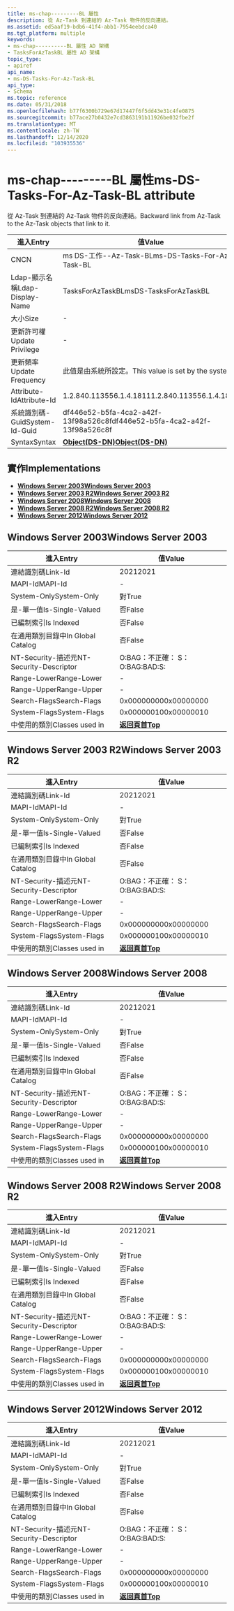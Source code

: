 ```yaml
---
title: ms-chap---------BL 屬性
description: 從 Az-Task 到連結的 Az-Task 物件的反向連結。
ms.assetid: ed5aaf19-bdb6-41f4-abb1-7954eebdca40
ms.tgt_platform: multiple
keywords:
- ms-chap----------BL 屬性 AD 架構
- TasksForAzTaskBL 屬性 AD 架構
topic_type:
- apiref
api_name:
- ms-DS-Tasks-For-Az-Task-BL
api_type:
- Schema
ms.topic: reference
ms.date: 05/31/2018
ms.openlocfilehash: b77f6300b729e67d17447f6f5dd43e31c4fe0875
ms.sourcegitcommit: b77ace27b0432e7cd3863191b11926be032fbe2f
ms.translationtype: MT
ms.contentlocale: zh-TW
ms.lasthandoff: 12/14/2020
ms.locfileid: "103935536"
---
```

# <a name="ms-ds-tasks-for-az-task-bl-attribute"></a><span data-ttu-id="8ae50-105">ms-chap---------BL 屬性</span><span class="sxs-lookup"><span data-stu-id="8ae50-105">ms-DS-Tasks-For-Az-Task-BL attribute</span></span>

<span data-ttu-id="8ae50-106">從 Az-Task 到連結的 Az-Task 物件的反向連結。</span><span class="sxs-lookup"><span data-stu-id="8ae50-106">Backward link from Az-Task to the Az-Task objects that link to it.</span></span>



| <span data-ttu-id="8ae50-107">進入</span><span class="sxs-lookup"><span data-stu-id="8ae50-107">Entry</span></span> | <span data-ttu-id="8ae50-108">值</span><span class="sxs-lookup"><span data-stu-id="8ae50-108">Value</span></span> |
|-------------------|-----------------------------------------|
| <span data-ttu-id="8ae50-109">CN</span><span class="sxs-lookup"><span data-stu-id="8ae50-109">CN</span></span>                | <span data-ttu-id="8ae50-110">ms DS-工作--Az-Task-BL</span><span class="sxs-lookup"><span data-stu-id="8ae50-110">ms-DS-Tasks-For-Az-Task-BL</span></span>              |
| <span data-ttu-id="8ae50-111">Ldap-顯示名稱</span><span class="sxs-lookup"><span data-stu-id="8ae50-111">Ldap-Display-Name</span></span> | <span data-ttu-id="8ae50-112">TasksForAzTaskBL</span><span class="sxs-lookup"><span data-stu-id="8ae50-112">msDS-TasksForAzTaskBL</span></span>                   |
| <span data-ttu-id="8ae50-113">大小</span><span class="sxs-lookup"><span data-stu-id="8ae50-113">Size</span></span>              | \-                                      |
| <span data-ttu-id="8ae50-114">更新許可權</span><span class="sxs-lookup"><span data-stu-id="8ae50-114">Update Privilege</span></span>  | \-                                      |
| <span data-ttu-id="8ae50-115">更新頻率</span><span class="sxs-lookup"><span data-stu-id="8ae50-115">Update Frequency</span></span>  | <span data-ttu-id="8ae50-116">此值是由系統所設定。</span><span class="sxs-lookup"><span data-stu-id="8ae50-116">This value is set by the system.</span></span>        |
| <span data-ttu-id="8ae50-117">Attribute-Id</span><span class="sxs-lookup"><span data-stu-id="8ae50-117">Attribute-Id</span></span>      | <span data-ttu-id="8ae50-118">1.2.840.113556.1.4.1811</span><span class="sxs-lookup"><span data-stu-id="8ae50-118">1.2.840.113556.1.4.1811</span></span>                 |
| <span data-ttu-id="8ae50-119">系統識別碼-Guid</span><span class="sxs-lookup"><span data-stu-id="8ae50-119">System-Id-Guid</span></span>    | <span data-ttu-id="8ae50-120">df446e52-b5fa-4ca2-a42f-13f98a526c8f</span><span class="sxs-lookup"><span data-stu-id="8ae50-120">df446e52-b5fa-4ca2-a42f-13f98a526c8f</span></span>    |
| <span data-ttu-id="8ae50-121">Syntax</span><span class="sxs-lookup"><span data-stu-id="8ae50-121">Syntax</span></span>            | [<span data-ttu-id="8ae50-122">**Object(DS-DN)**</span><span class="sxs-lookup"><span data-stu-id="8ae50-122">**Object(DS-DN)**</span></span>](s-object-ds-dn.md) |



## <a name="implementations"></a><span data-ttu-id="8ae50-123">實作</span><span class="sxs-lookup"><span data-stu-id="8ae50-123">Implementations</span></span>

-   [<span data-ttu-id="8ae50-124">**Windows Server 2003**</span><span class="sxs-lookup"><span data-stu-id="8ae50-124">**Windows Server 2003**</span></span>](#windows-server-2003)
-   [<span data-ttu-id="8ae50-125">**Windows Server 2003 R2**</span><span class="sxs-lookup"><span data-stu-id="8ae50-125">**Windows Server 2003 R2**</span></span>](#windows-server-2003-r2)
-   [<span data-ttu-id="8ae50-126">**Windows Server 2008**</span><span class="sxs-lookup"><span data-stu-id="8ae50-126">**Windows Server 2008**</span></span>](#windows-server-2008)
-   [<span data-ttu-id="8ae50-127">**Windows Server 2008 R2**</span><span class="sxs-lookup"><span data-stu-id="8ae50-127">**Windows Server 2008 R2**</span></span>](#windows-server-2008-r2)
-   [<span data-ttu-id="8ae50-128">**Windows Server 2012**</span><span class="sxs-lookup"><span data-stu-id="8ae50-128">**Windows Server 2012**</span></span>](#windows-server-2012)

## <a name="windows-server-2003"></a><span data-ttu-id="8ae50-129">Windows Server 2003</span><span class="sxs-lookup"><span data-stu-id="8ae50-129">Windows Server 2003</span></span>



| <span data-ttu-id="8ae50-130">進入</span><span class="sxs-lookup"><span data-stu-id="8ae50-130">Entry</span></span> | <span data-ttu-id="8ae50-131">值</span><span class="sxs-lookup"><span data-stu-id="8ae50-131">Value</span></span> |
|------------------------|---------------------------------|
| <span data-ttu-id="8ae50-132">連結識別碼</span><span class="sxs-lookup"><span data-stu-id="8ae50-132">Link-Id</span></span>                | <span data-ttu-id="8ae50-133">2021</span><span class="sxs-lookup"><span data-stu-id="8ae50-133">2021</span></span>                            |
| <span data-ttu-id="8ae50-134">MAPI-Id</span><span class="sxs-lookup"><span data-stu-id="8ae50-134">MAPI-Id</span></span>                | \-                              |
| <span data-ttu-id="8ae50-135">System-Only</span><span class="sxs-lookup"><span data-stu-id="8ae50-135">System-Only</span></span>            | <span data-ttu-id="8ae50-136">對</span><span class="sxs-lookup"><span data-stu-id="8ae50-136">True</span></span>                            |
| <span data-ttu-id="8ae50-137">是-單一值</span><span class="sxs-lookup"><span data-stu-id="8ae50-137">Is-Single-Valued</span></span>       | <span data-ttu-id="8ae50-138">否</span><span class="sxs-lookup"><span data-stu-id="8ae50-138">False</span></span>                           |
| <span data-ttu-id="8ae50-139">已編制索引</span><span class="sxs-lookup"><span data-stu-id="8ae50-139">Is Indexed</span></span>             | <span data-ttu-id="8ae50-140">否</span><span class="sxs-lookup"><span data-stu-id="8ae50-140">False</span></span>                           |
| <span data-ttu-id="8ae50-141">在通用類別目錄中</span><span class="sxs-lookup"><span data-stu-id="8ae50-141">In Global Catalog</span></span>      | <span data-ttu-id="8ae50-142">否</span><span class="sxs-lookup"><span data-stu-id="8ae50-142">False</span></span>                           |
| <span data-ttu-id="8ae50-143">NT-Security-描述元</span><span class="sxs-lookup"><span data-stu-id="8ae50-143">NT-Security-Descriptor</span></span> | <span data-ttu-id="8ae50-144">O:BAG：不正確： S：</span><span class="sxs-lookup"><span data-stu-id="8ae50-144">O:BAG:BAD:S:</span></span>                    |
| <span data-ttu-id="8ae50-145">Range-Lower</span><span class="sxs-lookup"><span data-stu-id="8ae50-145">Range-Lower</span></span>            | \-                              |
| <span data-ttu-id="8ae50-146">Range-Upper</span><span class="sxs-lookup"><span data-stu-id="8ae50-146">Range-Upper</span></span>            | \-                              |
| <span data-ttu-id="8ae50-147">Search-Flags</span><span class="sxs-lookup"><span data-stu-id="8ae50-147">Search-Flags</span></span>           | <span data-ttu-id="8ae50-148">0x00000000</span><span class="sxs-lookup"><span data-stu-id="8ae50-148">0x00000000</span></span>                      |
| <span data-ttu-id="8ae50-149">System-Flags</span><span class="sxs-lookup"><span data-stu-id="8ae50-149">System-Flags</span></span>           | <span data-ttu-id="8ae50-150">0x00000010</span><span class="sxs-lookup"><span data-stu-id="8ae50-150">0x00000010</span></span>                      |
| <span data-ttu-id="8ae50-151">中使用的類別</span><span class="sxs-lookup"><span data-stu-id="8ae50-151">Classes used in</span></span>        | [<span data-ttu-id="8ae50-152">**返回頁首**</span><span class="sxs-lookup"><span data-stu-id="8ae50-152">**Top**</span></span>](c-top.md)<br/> |



## <a name="windows-server-2003-r2"></a><span data-ttu-id="8ae50-153">Windows Server 2003 R2</span><span class="sxs-lookup"><span data-stu-id="8ae50-153">Windows Server 2003 R2</span></span>



| <span data-ttu-id="8ae50-154">進入</span><span class="sxs-lookup"><span data-stu-id="8ae50-154">Entry</span></span> | <span data-ttu-id="8ae50-155">值</span><span class="sxs-lookup"><span data-stu-id="8ae50-155">Value</span></span> |
|------------------------|---------------------------------|
| <span data-ttu-id="8ae50-156">連結識別碼</span><span class="sxs-lookup"><span data-stu-id="8ae50-156">Link-Id</span></span>                | <span data-ttu-id="8ae50-157">2021</span><span class="sxs-lookup"><span data-stu-id="8ae50-157">2021</span></span>                            |
| <span data-ttu-id="8ae50-158">MAPI-Id</span><span class="sxs-lookup"><span data-stu-id="8ae50-158">MAPI-Id</span></span>                | \-                              |
| <span data-ttu-id="8ae50-159">System-Only</span><span class="sxs-lookup"><span data-stu-id="8ae50-159">System-Only</span></span>            | <span data-ttu-id="8ae50-160">對</span><span class="sxs-lookup"><span data-stu-id="8ae50-160">True</span></span>                            |
| <span data-ttu-id="8ae50-161">是-單一值</span><span class="sxs-lookup"><span data-stu-id="8ae50-161">Is-Single-Valued</span></span>       | <span data-ttu-id="8ae50-162">否</span><span class="sxs-lookup"><span data-stu-id="8ae50-162">False</span></span>                           |
| <span data-ttu-id="8ae50-163">已編制索引</span><span class="sxs-lookup"><span data-stu-id="8ae50-163">Is Indexed</span></span>             | <span data-ttu-id="8ae50-164">否</span><span class="sxs-lookup"><span data-stu-id="8ae50-164">False</span></span>                           |
| <span data-ttu-id="8ae50-165">在通用類別目錄中</span><span class="sxs-lookup"><span data-stu-id="8ae50-165">In Global Catalog</span></span>      | <span data-ttu-id="8ae50-166">否</span><span class="sxs-lookup"><span data-stu-id="8ae50-166">False</span></span>                           |
| <span data-ttu-id="8ae50-167">NT-Security-描述元</span><span class="sxs-lookup"><span data-stu-id="8ae50-167">NT-Security-Descriptor</span></span> | <span data-ttu-id="8ae50-168">O:BAG：不正確： S：</span><span class="sxs-lookup"><span data-stu-id="8ae50-168">O:BAG:BAD:S:</span></span>                    |
| <span data-ttu-id="8ae50-169">Range-Lower</span><span class="sxs-lookup"><span data-stu-id="8ae50-169">Range-Lower</span></span>            | \-                              |
| <span data-ttu-id="8ae50-170">Range-Upper</span><span class="sxs-lookup"><span data-stu-id="8ae50-170">Range-Upper</span></span>            | \-                              |
| <span data-ttu-id="8ae50-171">Search-Flags</span><span class="sxs-lookup"><span data-stu-id="8ae50-171">Search-Flags</span></span>           | <span data-ttu-id="8ae50-172">0x00000000</span><span class="sxs-lookup"><span data-stu-id="8ae50-172">0x00000000</span></span>                      |
| <span data-ttu-id="8ae50-173">System-Flags</span><span class="sxs-lookup"><span data-stu-id="8ae50-173">System-Flags</span></span>           | <span data-ttu-id="8ae50-174">0x00000010</span><span class="sxs-lookup"><span data-stu-id="8ae50-174">0x00000010</span></span>                      |
| <span data-ttu-id="8ae50-175">中使用的類別</span><span class="sxs-lookup"><span data-stu-id="8ae50-175">Classes used in</span></span>        | [<span data-ttu-id="8ae50-176">**返回頁首**</span><span class="sxs-lookup"><span data-stu-id="8ae50-176">**Top**</span></span>](c-top.md)<br/> |



## <a name="windows-server-2008"></a><span data-ttu-id="8ae50-177">Windows Server 2008</span><span class="sxs-lookup"><span data-stu-id="8ae50-177">Windows Server 2008</span></span>



| <span data-ttu-id="8ae50-178">進入</span><span class="sxs-lookup"><span data-stu-id="8ae50-178">Entry</span></span> | <span data-ttu-id="8ae50-179">值</span><span class="sxs-lookup"><span data-stu-id="8ae50-179">Value</span></span> |
|------------------------|---------------------------------|
| <span data-ttu-id="8ae50-180">連結識別碼</span><span class="sxs-lookup"><span data-stu-id="8ae50-180">Link-Id</span></span>                | <span data-ttu-id="8ae50-181">2021</span><span class="sxs-lookup"><span data-stu-id="8ae50-181">2021</span></span>                            |
| <span data-ttu-id="8ae50-182">MAPI-Id</span><span class="sxs-lookup"><span data-stu-id="8ae50-182">MAPI-Id</span></span>                | \-                              |
| <span data-ttu-id="8ae50-183">System-Only</span><span class="sxs-lookup"><span data-stu-id="8ae50-183">System-Only</span></span>            | <span data-ttu-id="8ae50-184">對</span><span class="sxs-lookup"><span data-stu-id="8ae50-184">True</span></span>                            |
| <span data-ttu-id="8ae50-185">是-單一值</span><span class="sxs-lookup"><span data-stu-id="8ae50-185">Is-Single-Valued</span></span>       | <span data-ttu-id="8ae50-186">否</span><span class="sxs-lookup"><span data-stu-id="8ae50-186">False</span></span>                           |
| <span data-ttu-id="8ae50-187">已編制索引</span><span class="sxs-lookup"><span data-stu-id="8ae50-187">Is Indexed</span></span>             | <span data-ttu-id="8ae50-188">否</span><span class="sxs-lookup"><span data-stu-id="8ae50-188">False</span></span>                           |
| <span data-ttu-id="8ae50-189">在通用類別目錄中</span><span class="sxs-lookup"><span data-stu-id="8ae50-189">In Global Catalog</span></span>      | <span data-ttu-id="8ae50-190">否</span><span class="sxs-lookup"><span data-stu-id="8ae50-190">False</span></span>                           |
| <span data-ttu-id="8ae50-191">NT-Security-描述元</span><span class="sxs-lookup"><span data-stu-id="8ae50-191">NT-Security-Descriptor</span></span> | <span data-ttu-id="8ae50-192">O:BAG：不正確： S：</span><span class="sxs-lookup"><span data-stu-id="8ae50-192">O:BAG:BAD:S:</span></span>                    |
| <span data-ttu-id="8ae50-193">Range-Lower</span><span class="sxs-lookup"><span data-stu-id="8ae50-193">Range-Lower</span></span>            | \-                              |
| <span data-ttu-id="8ae50-194">Range-Upper</span><span class="sxs-lookup"><span data-stu-id="8ae50-194">Range-Upper</span></span>            | \-                              |
| <span data-ttu-id="8ae50-195">Search-Flags</span><span class="sxs-lookup"><span data-stu-id="8ae50-195">Search-Flags</span></span>           | <span data-ttu-id="8ae50-196">0x00000000</span><span class="sxs-lookup"><span data-stu-id="8ae50-196">0x00000000</span></span>                      |
| <span data-ttu-id="8ae50-197">System-Flags</span><span class="sxs-lookup"><span data-stu-id="8ae50-197">System-Flags</span></span>           | <span data-ttu-id="8ae50-198">0x00000010</span><span class="sxs-lookup"><span data-stu-id="8ae50-198">0x00000010</span></span>                      |
| <span data-ttu-id="8ae50-199">中使用的類別</span><span class="sxs-lookup"><span data-stu-id="8ae50-199">Classes used in</span></span>        | [<span data-ttu-id="8ae50-200">**返回頁首**</span><span class="sxs-lookup"><span data-stu-id="8ae50-200">**Top**</span></span>](c-top.md)<br/> |



## <a name="windows-server-2008-r2"></a><span data-ttu-id="8ae50-201">Windows Server 2008 R2</span><span class="sxs-lookup"><span data-stu-id="8ae50-201">Windows Server 2008 R2</span></span>



| <span data-ttu-id="8ae50-202">進入</span><span class="sxs-lookup"><span data-stu-id="8ae50-202">Entry</span></span> | <span data-ttu-id="8ae50-203">值</span><span class="sxs-lookup"><span data-stu-id="8ae50-203">Value</span></span> |
|------------------------|---------------------------------|
| <span data-ttu-id="8ae50-204">連結識別碼</span><span class="sxs-lookup"><span data-stu-id="8ae50-204">Link-Id</span></span>                | <span data-ttu-id="8ae50-205">2021</span><span class="sxs-lookup"><span data-stu-id="8ae50-205">2021</span></span>                            |
| <span data-ttu-id="8ae50-206">MAPI-Id</span><span class="sxs-lookup"><span data-stu-id="8ae50-206">MAPI-Id</span></span>                | \-                              |
| <span data-ttu-id="8ae50-207">System-Only</span><span class="sxs-lookup"><span data-stu-id="8ae50-207">System-Only</span></span>            | <span data-ttu-id="8ae50-208">對</span><span class="sxs-lookup"><span data-stu-id="8ae50-208">True</span></span>                            |
| <span data-ttu-id="8ae50-209">是-單一值</span><span class="sxs-lookup"><span data-stu-id="8ae50-209">Is-Single-Valued</span></span>       | <span data-ttu-id="8ae50-210">否</span><span class="sxs-lookup"><span data-stu-id="8ae50-210">False</span></span>                           |
| <span data-ttu-id="8ae50-211">已編制索引</span><span class="sxs-lookup"><span data-stu-id="8ae50-211">Is Indexed</span></span>             | <span data-ttu-id="8ae50-212">否</span><span class="sxs-lookup"><span data-stu-id="8ae50-212">False</span></span>                           |
| <span data-ttu-id="8ae50-213">在通用類別目錄中</span><span class="sxs-lookup"><span data-stu-id="8ae50-213">In Global Catalog</span></span>      | <span data-ttu-id="8ae50-214">否</span><span class="sxs-lookup"><span data-stu-id="8ae50-214">False</span></span>                           |
| <span data-ttu-id="8ae50-215">NT-Security-描述元</span><span class="sxs-lookup"><span data-stu-id="8ae50-215">NT-Security-Descriptor</span></span> | <span data-ttu-id="8ae50-216">O:BAG：不正確： S：</span><span class="sxs-lookup"><span data-stu-id="8ae50-216">O:BAG:BAD:S:</span></span>                    |
| <span data-ttu-id="8ae50-217">Range-Lower</span><span class="sxs-lookup"><span data-stu-id="8ae50-217">Range-Lower</span></span>            | \-                              |
| <span data-ttu-id="8ae50-218">Range-Upper</span><span class="sxs-lookup"><span data-stu-id="8ae50-218">Range-Upper</span></span>            | \-                              |
| <span data-ttu-id="8ae50-219">Search-Flags</span><span class="sxs-lookup"><span data-stu-id="8ae50-219">Search-Flags</span></span>           | <span data-ttu-id="8ae50-220">0x00000000</span><span class="sxs-lookup"><span data-stu-id="8ae50-220">0x00000000</span></span>                      |
| <span data-ttu-id="8ae50-221">System-Flags</span><span class="sxs-lookup"><span data-stu-id="8ae50-221">System-Flags</span></span>           | <span data-ttu-id="8ae50-222">0x00000010</span><span class="sxs-lookup"><span data-stu-id="8ae50-222">0x00000010</span></span>                      |
| <span data-ttu-id="8ae50-223">中使用的類別</span><span class="sxs-lookup"><span data-stu-id="8ae50-223">Classes used in</span></span>        | [<span data-ttu-id="8ae50-224">**返回頁首**</span><span class="sxs-lookup"><span data-stu-id="8ae50-224">**Top**</span></span>](c-top.md)<br/> |



## <a name="windows-server-2012"></a><span data-ttu-id="8ae50-225">Windows Server 2012</span><span class="sxs-lookup"><span data-stu-id="8ae50-225">Windows Server 2012</span></span>



| <span data-ttu-id="8ae50-226">進入</span><span class="sxs-lookup"><span data-stu-id="8ae50-226">Entry</span></span> | <span data-ttu-id="8ae50-227">值</span><span class="sxs-lookup"><span data-stu-id="8ae50-227">Value</span></span> |
|------------------------|---------------------------------|
| <span data-ttu-id="8ae50-228">連結識別碼</span><span class="sxs-lookup"><span data-stu-id="8ae50-228">Link-Id</span></span>                | <span data-ttu-id="8ae50-229">2021</span><span class="sxs-lookup"><span data-stu-id="8ae50-229">2021</span></span>                            |
| <span data-ttu-id="8ae50-230">MAPI-Id</span><span class="sxs-lookup"><span data-stu-id="8ae50-230">MAPI-Id</span></span>                | \-                              |
| <span data-ttu-id="8ae50-231">System-Only</span><span class="sxs-lookup"><span data-stu-id="8ae50-231">System-Only</span></span>            | <span data-ttu-id="8ae50-232">對</span><span class="sxs-lookup"><span data-stu-id="8ae50-232">True</span></span>                            |
| <span data-ttu-id="8ae50-233">是-單一值</span><span class="sxs-lookup"><span data-stu-id="8ae50-233">Is-Single-Valued</span></span>       | <span data-ttu-id="8ae50-234">否</span><span class="sxs-lookup"><span data-stu-id="8ae50-234">False</span></span>                           |
| <span data-ttu-id="8ae50-235">已編制索引</span><span class="sxs-lookup"><span data-stu-id="8ae50-235">Is Indexed</span></span>             | <span data-ttu-id="8ae50-236">否</span><span class="sxs-lookup"><span data-stu-id="8ae50-236">False</span></span>                           |
| <span data-ttu-id="8ae50-237">在通用類別目錄中</span><span class="sxs-lookup"><span data-stu-id="8ae50-237">In Global Catalog</span></span>      | <span data-ttu-id="8ae50-238">否</span><span class="sxs-lookup"><span data-stu-id="8ae50-238">False</span></span>                           |
| <span data-ttu-id="8ae50-239">NT-Security-描述元</span><span class="sxs-lookup"><span data-stu-id="8ae50-239">NT-Security-Descriptor</span></span> | <span data-ttu-id="8ae50-240">O:BAG：不正確： S：</span><span class="sxs-lookup"><span data-stu-id="8ae50-240">O:BAG:BAD:S:</span></span>                    |
| <span data-ttu-id="8ae50-241">Range-Lower</span><span class="sxs-lookup"><span data-stu-id="8ae50-241">Range-Lower</span></span>            | \-                              |
| <span data-ttu-id="8ae50-242">Range-Upper</span><span class="sxs-lookup"><span data-stu-id="8ae50-242">Range-Upper</span></span>            | \-                              |
| <span data-ttu-id="8ae50-243">Search-Flags</span><span class="sxs-lookup"><span data-stu-id="8ae50-243">Search-Flags</span></span>           | <span data-ttu-id="8ae50-244">0x00000000</span><span class="sxs-lookup"><span data-stu-id="8ae50-244">0x00000000</span></span>                      |
| <span data-ttu-id="8ae50-245">System-Flags</span><span class="sxs-lookup"><span data-stu-id="8ae50-245">System-Flags</span></span>           | <span data-ttu-id="8ae50-246">0x00000010</span><span class="sxs-lookup"><span data-stu-id="8ae50-246">0x00000010</span></span>                      |
| <span data-ttu-id="8ae50-247">中使用的類別</span><span class="sxs-lookup"><span data-stu-id="8ae50-247">Classes used in</span></span>        | [<span data-ttu-id="8ae50-248">**返回頁首**</span><span class="sxs-lookup"><span data-stu-id="8ae50-248">**Top**</span></span>](c-top.md)<br/> |



 

 





